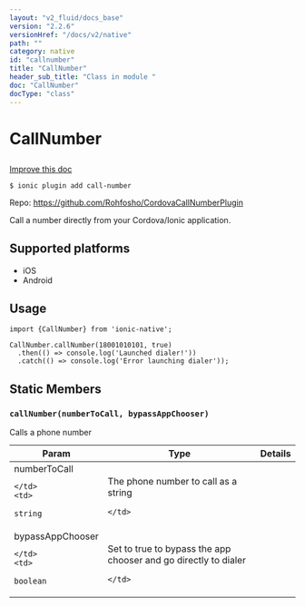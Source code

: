 ```yaml
---
layout: "v2_fluid/docs_base"
version: "2.2.6"
versionHref: "/docs/v2/native"
path: ""
category: native
id: "callnumber"
title: "CallNumber"
header_sub_title: "Class in module "
doc: "CallNumber"
docType: "class"
---
```








<h1 class="api-title">
  
  CallNumber
  

  

  

</h1>

<a class="improve-v2-docs" href="http://github.com/driftyco/ionic-native/edit/master/src/plugins/call-number.ts#L0">
  Improve this doc
</a>



<!-- decorators -->


<pre><code>$ ionic plugin add call-number</code></pre>
<p>Repo:
  <a href="https://github.com/Rohfosho/CordovaCallNumberPlugin">
    https://github.com/Rohfosho/CordovaCallNumberPlugin
  </a>
</p>

<!-- description -->

<p>Call a number directly from your Cordova/Ionic application.</p>


<!-- @platforms tag -->
<h2>Supported platforms</h2>

<ul>
  <li>iOS</li><li>Android</li>
</ul>

<!-- @platforms tag end -->


<!-- @usage tag -->

<h2>Usage</h2>

<pre><code>import {CallNumber} from &#39;ionic-native&#39;;

CallNumber.callNumber(18001010101, true)
  .then(() =&gt; console.log(&#39;Launched dialer!&#39;))
  .catch(() =&gt; console.log(&#39;Error launching dialer&#39;));
</code></pre>




<!-- @property tags -->


<h2>Static Members</h2>

<div id="callNumber"></div>
<h3><code>callNumber(numberToCall,&nbsp;bypassAppChooser)</code>
  
</h3>




Calls a phone number


<table class="table param-table" style="margin:0;">
  <thead>
  <tr>
    <th>Param</th>
    <th>Type</th>
    <th>Details</th>
  </tr>
  </thead>
  <tbody>
  
  <tr>
    <td>
      numberToCall
      
      
    </td>
    <td>
      
<code>string</code>
    </td>
    <td>
      <p>The phone number to call as a string</p>

      
    </td>
  </tr>
  
  <tr>
    <td>
      bypassAppChooser
      
      
    </td>
    <td>
      
<code>boolean</code>
    </td>
    <td>
      <p>Set to true to bypass the app chooser and go directly to dialer</p>

      
    </td>
  </tr>
  
  </tbody>
</table>








<!-- methods on the class -->



<!-- other classes -->

<!-- end other classes -->

<!-- interfaces -->

<!-- end interfaces -->

<!-- related link --><!-- end content block -->


<!-- end body block -->

